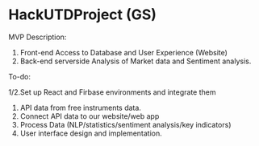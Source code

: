# HackUTDProject (GS)
MVP Description:
1. Front-end Access to Database and User Experience (Website)
2. Back-end serverside Analysis of Market data and Sentiment analysis.



To-do:

1/2.Set up React and Firbase environments and integrate them
1. API data from free instruments data.
2. Connect API data to our website/web app
1. Process Data (NLP/statistics/sentiment analysis/key indicators)
2. User interface design and implementation. 
